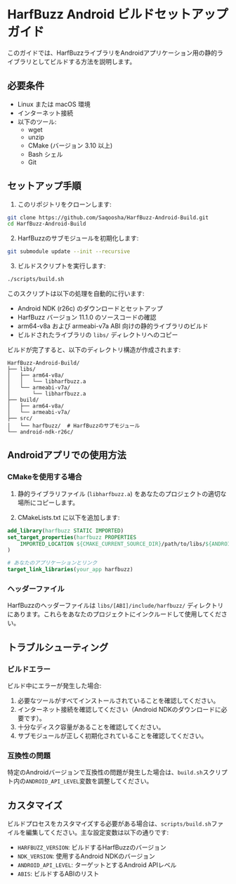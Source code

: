 # HarfBuzz Android ビルドセットアップガイド

このガイドでは、HarfBuzzライブラリをAndroidアプリケーション用の静的ライブラリとしてビルドする方法を説明します。

## 必要条件

- Linux または macOS 環境
- インターネット接続
- 以下のツール:
  - wget
  - unzip
  - CMake (バージョン 3.10 以上)
  - Bash シェル
  - Git

## セットアップ手順

1. このリポジトリをクローンします:

```bash
git clone https://github.com/Saqoosha/HarfBuzz-Android-Build.git
cd HarfBuzz-Android-Build
```

2. HarfBuzzのサブモジュールを初期化します:

```bash
git submodule update --init --recursive
```

3. ビルドスクリプトを実行します:

```bash
./scripts/build.sh
```

このスクリプトは以下の処理を自動的に行います:

- Android NDK (r26c) のダウンロードとセットアップ
- HarfBuzz バージョン 11.1.0 のソースコードの確認
- arm64-v8a および armeabi-v7a ABI 向けの静的ライブラリのビルド
- ビルドされたライブラリの `libs/` ディレクトリへのコピー

ビルドが完了すると、以下のディレクトリ構造が作成されます:

```
HarfBuzz-Android-Build/
├── libs/
│   ├── arm64-v8a/
│   │   └── libharfbuzz.a
│   └── armeabi-v7a/
│       └── libharfbuzz.a
├── build/
│   ├── arm64-v8a/
│   └── armeabi-v7a/
├── src/
│   └── harfbuzz/  # HarfBuzzのサブモジュール
└── android-ndk-r26c/
```

## Androidアプリでの使用方法

### CMakeを使用する場合

1. 静的ライブラリファイル (`libharfbuzz.a`) をあなたのプロジェクトの適切な場所にコピーします。

2. CMakeLists.txt に以下を追加します:

```cmake
add_library(harfbuzz STATIC IMPORTED)
set_target_properties(harfbuzz PROPERTIES
    IMPORTED_LOCATION ${CMAKE_CURRENT_SOURCE_DIR}/path/to/libs/${ANDROID_ABI}/libharfbuzz.a
)

# あなたのアプリケーションとリンク
target_link_libraries(your_app harfbuzz)
```

### ヘッダーファイル

HarfBuzzのヘッダーファイルは `libs/[ABI]/include/harfbuzz/` ディレクトリにあります。これらをあなたのプロジェクトにインクルードして使用してください。

## トラブルシューティング

### ビルドエラー

ビルド中にエラーが発生した場合:

1. 必要なツールがすべてインストールされていることを確認してください。
2. インターネット接続を確認してください（Android NDKのダウンロードに必要です）。
3. 十分なディスク容量があることを確認してください。
4. サブモジュールが正しく初期化されていることを確認してください。

### 互換性の問題

特定のAndroidバージョンで互換性の問題が発生した場合は、`build.sh`スクリプト内の`ANDROID_API_LEVEL`変数を調整してください。

## カスタマイズ

ビルドプロセスをカスタマイズする必要がある場合は、`scripts/build.sh`ファイルを編集してください。主な設定変数は以下の通りです:

- `HARFBUZZ_VERSION`: ビルドするHarfBuzzのバージョン
- `NDK_VERSION`: 使用するAndroid NDKのバージョン
- `ANDROID_API_LEVEL`: ターゲットとするAndroid APIレベル
- `ABIS`: ビルドするABIのリスト

